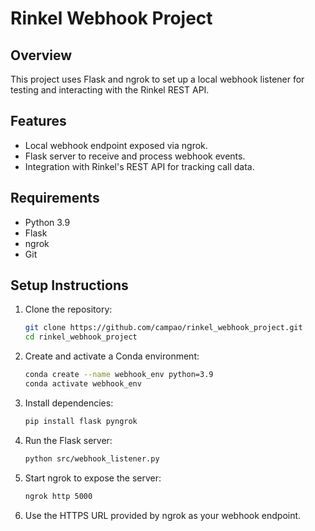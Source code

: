 # Rinkel Webhook Project

## Overview
This project uses Flask and ngrok to set up a local webhook listener for testing and interacting with the Rinkel REST API.

## Features
- Local webhook endpoint exposed via ngrok.
- Flask server to receive and process webhook events.
- Integration with Rinkel's REST API for tracking call data.

## Requirements
- Python 3.9
- Flask
- ngrok
- Git

## Setup Instructions
1. Clone the repository:
   ```bash
   git clone https://github.com/campao/rinkel_webhook_project.git
   cd rinkel_webhook_project

2. Create and activate a Conda environment:
   ```bash
   conda create --name webhook_env python=3.9
   conda activate webhook_env

3. Install dependencies:
   ```bash
   pip install flask pyngrok

4. Run the Flask server:
   ```bash
   python src/webhook_listener.py

5. Start ngrok to expose the server:
   ```bash
   ngrok http 5000

6. Use the HTTPS URL provided by ngrok as your webhook endpoint.

